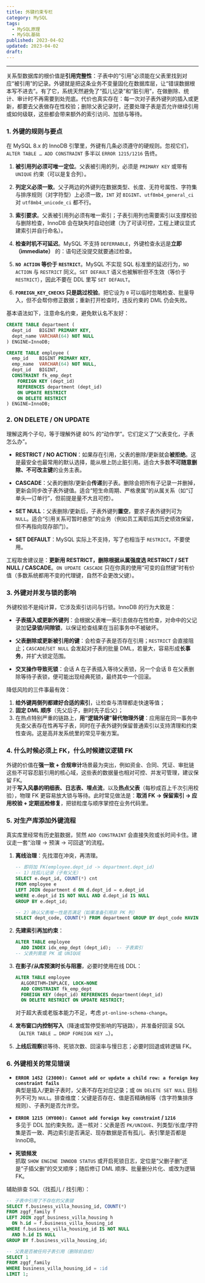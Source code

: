 ```yaml
---
title: 外键约束专栏
category: MySQL
tags:
  - MySQL原理
  - MySQL基础
published: 2023-04-02
updated: 2023-04-02
draft:
---
```

---

关系型数据库的根价值是**引用完整性**：子表中的“引用”必须能在父表里找到对应“被引用”的记录。外键就是把这条业务不变量固化在数据库层，让“错误数据根本写不进去”。有了它，系统天然避免了“孤儿记录”和“脏引用”，在做删除、统计、审计时不再需要到处兜底。代价也真实存在：每一次对子表外键列的插入或更新，都要去父表做存在性校验；删除父表记录时，还要处理子表是否允许继续引用或如何级联，这些都会带来额外的索引访问、加锁与等待。

### 1. 外键的规则与要点

在 MySQL 8.x 的 InnoDB 引擎里，外键有几条必须遵守的硬规则。忽视它们，`ALTER TABLE … ADD CONSTRAINT` 多半以 `ERROR 1215/1216` 告终。

1. **被引用列必须可唯一定位**。父表被引用的列，必须是 `PRIMARY KEY` 或带有 `UNIQUE` 约束（可以是复合列）。
    
2. **列定义必须一致**。父子两边的外键列在数据类型、长度、无符号属性、字符集与排序规则（对字符型）上必须一致，`INT` 对 `BIGINT`、`utf8mb4_general_ci` 对 `utf8mb4_unicode_ci` 都不行。
    
3. **索引要求**。父表被引用列必须有唯一索引；子表引用列也需要索引以支撑校验与删除检查，InnoDB 会在缺失时自动创建（为了可读可控，工程上建议显式建索引并自行命名）。
    
4. **检查时机不可延迟**。MySQL 不支持 `DEFERRABLE`，外键检查永远是**立即（immediate）** 的：语句还没提交就要通过检查。
    
5. **`NO ACTION` 等价于 `RESTRICT`**。MySQL 不实现 SQL 标准里的延迟行为，`NO ACTION` 与 `RESTRICT` 同义。`SET DEFAULT` 语义也被解析但不生效（等价于 `RESTRICT`），因此不要在 DDL 里写 `SET DEFAULT`。
    
6. **`FOREIGN_KEY_CHECKS` 只是跳过校验**。把它设为 `0` 可以临时忽略检查、批量导入，但不会帮你修正数据；重新打开检查时，违反约束的 DML 仍会失败。
    

基本语法如下，注意命名约束，避免默认名不友好：

```sql
CREATE TABLE department (
  dept_id   BIGINT PRIMARY KEY,
  dept_name VARCHAR(64) NOT NULL
) ENGINE=InnoDB;

CREATE TABLE employee (
  emp_id    BIGINT PRIMARY KEY,
  emp_name  VARCHAR(64) NOT NULL,
  dept_id   BIGINT,
  CONSTRAINT fk_emp_dept
    FOREIGN KEY (dept_id)
    REFERENCES department (dept_id)
    ON UPDATE RESTRICT
    ON DELETE RESTRICT
) ENGINE=InnoDB;
```

### 2. ON DELETE / ON UPDATE

理解这两个子句，等于理解外键 80% 的“动作学”。它们定义了“父表变化，子表怎么办”。

- **RESTRICT / NO ACTION**：如果存在引用，父表的删除/更新就会**被拒绝**。这是最安全也最常用的默认选择，能从根上防止脏引用。适合大多数**不可随意删除、不可改主键**的业务主表。
    
- **CASCADE**：父表的删除/更新会**传递**到子表。删除会把所有子记录一并删掉，更新会同步改子表外键值。适合“短生命周期、严格隶属”的从属关系（如“订单头—订单行”，但前提是量不大且可控）。
    
- **SET NULL**：父表删除/更新后，子表外键列**置空**，要求子表外键列可为 `NULL`。适合“引用关系可暂时悬空”的业务（例如员工离职后其历史绩效保留，但不再指向现存部门）。
    
- **SET DEFAULT**：MySQL 实际上不支持，写了也相当于 `RESTRICT`。不要使用。
    

工程取舍建议是：**更新用 RESTRICT，删除根据从属强度选 RESTRICT / SET NULL / CASCADE**。`ON UPDATE CASCADE` 只在你真的使用“可变的自然键”时有价值（多数系统都用不变的代理键，自然不会更改父键）。

### 3. 外键对并发与锁的影响

外键校验不是纯计算，它涉及索引访问与行锁。InnoDB 的行为大致是：

- **子表插入或更新外键列**：会根据父表唯一索引去做存在性检查，对命中的父记录加**记录锁/间隙锁**，以保证检查结果在当前事务中不被破坏。
    
- **父表删除或更新被引用的键**：会检查子表是否存在引用；`RESTRICT` 会直接阻止；`CASCADE`/`SET NULL` 会发起对子表的批量 DML，若量大，容易形成**长事务**，并扩大锁定范围。
    
- **交叉操作导致死锁**：会话 A 在子表插入等待父表锁，另一个会话 B 在父表删除等待子表锁，便可能出现经典死锁，最终其中一个回滚。
    

降低风险的三件事最有效：  
1. **给外键两侧列都建好合适的索引**，让检查与清理都走快速等值；  
2. **固定 DML 顺序**（先父后子，删时先子后父）；  
3. 在热点特别严重的链路上，**用“逻辑外键”替代物理外键**：应用层在同一事务中先查父表存在性再写子表，同时在子表外键列保留普通索引以支持清理和约束性查询。这是高并发系统里的常见平衡方案。

### 4. 什么时候必须上 FK，什么时候建议逻辑 FK

外键的价值在**强一致 + 合规审计**场景最为突出，例如资金、合同、凭证、审批链这些不可容忍脏引用的核心域，这些表的数据量也相对可控、并发可管理，建议保留 FK。  
对于**写入风暴的明细表、日志表、埋点流**，以及**热点父表**（每秒成百上千次引用校验），物理 FK 更容易放大锁与等待。此时常见做法是：**取消 FK → 保留索引 → 应用校验 + 定期巡检修复**，把锁粒度与顺序掌控在业务代码里。

### 5. 对生产库添加外键流程

真实库里经常有历史脏数据，贸然 `ADD CONSTRAINT` 会直接失败或长时间卡住。建议走一套“治理 → 预演 → 可回退”的流程。

1. **离线治理**：先找潜在冲突，再清理。
    
    ```sql
    -- 即将加 FK(employee.dept_id -> department.dept_id)
    -- 1）找孤儿记录（子有父无）
    SELECT e.dept_id, COUNT(*) cnt
    FROM employee e
    LEFT JOIN department d ON d.dept_id = e.dept_id
    WHERE e.dept_id IS NOT NULL AND d.dept_id IS NULL
    GROUP BY e.dept_id;
    
    -- 2）确认父表唯一性是否满足（如果准备引用非 PK 列）
    SELECT dept_code, COUNT(*) FROM department GROUP BY dept_code HAVING COUNT(*) > 1;
    ```
    
2. **先建索引再加约束**：
    
    ```sql
    ALTER TABLE employee
      ADD INDEX idx_emp_dept (dept_id);  -- 子表索引
    -- 父表列需是 PK 或 UNIQUE
    ```
    
3. **在影子/从库预演时长与阻塞**，必要时使用在线 DDL：
    
    ```sql
    ALTER TABLE employee
      ALGORITHM=INPLACE, LOCK=NONE
      ADD CONSTRAINT fk_emp_dept
      FOREIGN KEY (dept_id) REFERENCES department(dept_id)
      ON DELETE RESTRICT ON UPDATE RESTRICT;
    ```
    
    对于超大表或老版本能力不足，考虑 `pt-online-schema-change`。
    
4. **发布窗口内控制写入**（降速或暂停受影响的写链路），并准备好回滚 SQL（`ALTER TABLE … DROP FOREIGN KEY …`）。
    
5. **上线后观察**锁等待、死锁次数、回滚率与慢日志；必要时回退或转逻辑 FK。
    

### 6. 外键相关的常见错误

- **`ERROR 1452 (23000): Cannot add or update a child row: a foreign key constraint fails`**  
    典型是插入/更新子表时，父表不存在对应记录；或 `ON DELETE SET NULL` 目标列不可为 `NULL`。排查维度：父键是否存在、值是否精确相等（含字符集排序规则）、子表列是否允许空。
    
- **`ERROR 1215 (HY000): Cannot add foreign key constraint` / `1216`**  
    多见于 DDL 加约束失败。逐一核对：父表是否 `PK/UNIQUE`、列类型/长度/字符集是否一致、两边索引是否满足、现存数据是否有孤儿、表引擎是否都是 InnoDB。
    
- **死锁频发**  
    抓取 `SHOW ENGINE INNODB STATUS` 或开启死锁日志，定位是“父删子删”还是“子插父删”的交叉顺序；随后修订 DML 顺序、批量删分片化、或改为逻辑 FK。
    

辅助排查 SQL（找孤儿 / 找引用）：

```sql
-- 子表中引用了不存在的父表键
SELECT f.business_villa_housing_id, COUNT(*)
FROM zggf_family f
LEFT JOIN zggf_business_villa_housing h
  ON h.id = f.business_villa_housing_id
WHERE f.business_villa_housing_id IS NOT NULL
  AND h.id IS NULL
GROUP BY f.business_villa_housing_id;

-- 父表是否被任何子表引用（删除前自检）
SELECT 1
FROM zggf_family
WHERE business_villa_housing_id = :id
LIMIT 1;
```
